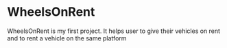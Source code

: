 # WheelsOnRent
WheelsOnRent is my first project. It helps user to give their vehicles on rent and to rent a vehicle on the same platform
